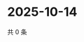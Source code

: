 # 2025-10-14

共 0 条

<!-- BEGIN ZHIHUVIDEO -->
<!-- 最后更新时间 Tue Oct 14 2025 12:13:25 GMT+0800 (China Standard Time) -->

<!-- END ZHIHUVIDEO -->
